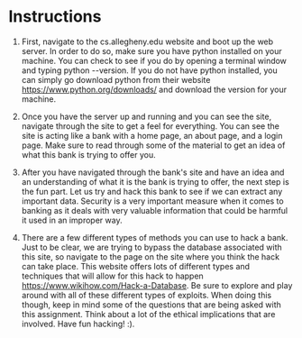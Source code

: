 # Instructions

1. First, navigate to the cs.allegheny.edu website and boot up the web server. In order to do so, make sure you have python installed on your machine. You can check to see if you do by opening a terminal window and typing python --version. If you do not have python installed, you can simply go download python from their website https://www.python.org/downloads/ and download the version for your machine.


2. Once you have the server up and running and you can see the site, navigate through the site to get a feel for everything. You can see the site is acting like a bank with a home page, an about page, and a login page. Make sure to read through some of the material to get an idea of what this bank is trying to offer you.


3. After you have navigated through the bank's site and have an idea and an understanding of what it is the bank is trying to offer, the next step is the fun part. Let us try and hack this bank to see if we can extract any important data. Security is a very important measure when it comes to banking as it deals with very valuable information that could be harmful it used in an improper way.


4. There are a few different types of methods you can use to hack a bank. Just to be clear, we are trying to bypass the database associated with this site, so navigate to the page on the site where you think the hack can take place. This website offers lots of different types and techniques that will allow for this hack to happen https://www.wikihow.com/Hack-a-Database. Be sure to explore and play around with all of these different types of exploits. When doing this though, keep in mind some of the questions that are being asked with this assignment. Think about a lot of the ethical implications that are involved. Have fun hacking! :).  
